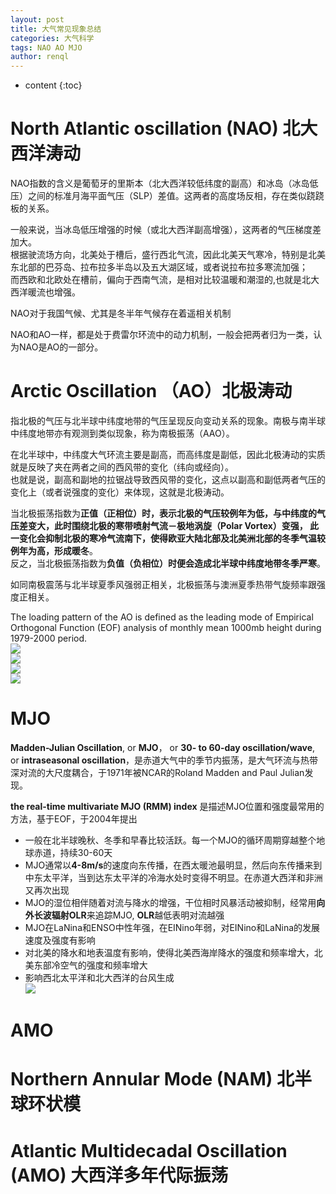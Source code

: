 ```yaml
---
layout: post
title: 大气常见现象总结
categories: 大气科学
tags: NAO AO MJO
author: renql
---
```


* content
{:toc}

# North Atlantic oscillation (NAO) 北大西洋涛动
NAO指数的含义是葡萄牙的里斯本（北大西洋较低纬度的副高）和冰岛（冰岛低压）之间的标准月海平面气压（SLP）差值。这两者的高度场反相，存在类似跷跷板的关系。   

一般来说，当冰岛低压增强的时候（或北大西洋副高增强），这两者的气压梯度差加大。   
根据驶流场方向，北美处于槽后，盛行西北气流，因此北美天气寒冷，特别是北美东北部的巴芬岛、拉布拉多半岛以及五大湖区域，或者说拉布拉多寒流加强；    
而西欧和北欧处在槽前，偏向于西南气流，是相对比较温暖和潮湿的,也就是北大西洋暖流也增强。

NAO对于我国气候、尤其是冬半年气候存在着遥相关机制

NAO和AO一样，都是处于费雷尔环流中的动力机制，一般会把两者归为一类，认为NAO是AO的一部分。




# Arctic Oscillation （AO）北极涛动
指北极的气压与北半球中纬度地带的气压呈现反向变动关系的现象。南极与南半球中纬度地带亦有观测到类似现象，称为南极振荡（AAO）。

在北半球中，中纬度大气环流主要是副高，而高纬度是副低，因此北极涛动的实质就是反映了夹在两者之间的西风带的变化（纬向或经向）。   
也就是说，副高和副地的拉锯战导致西风带的变化，这点以副高和副低两者气压的变化上（或者说强度的变化）来体现，这就是北极涛动。

当北极振荡指数为**正值（正相位）**时，表示北极的气压较例年为低，与中纬度的气压差变大，此时围绕北极的寒带喷射气流－极地涡旋（Polar Vortex）变强，
此一变化会抑制北极的寒冷气流南下，使得欧亚大陆北部及北美洲北部的冬季气温较例年为高，形成**暖冬**。  
反之，当北极振荡指数为**负值（负相位）**时便会造成北半球中纬度地带**冬季严寒**。

如同南极震荡与北半球夏季风强弱正相关，北极振荡与澳洲夏季热带气旋频率跟强度正相关。

The loading pattern of the AO is defined as the leading mode of Empirical Orthogonal Function (EOF) analysis of monthly mean 1000mb height during 1979-2000 period.  
![](http://www.cpc.ncep.noaa.gov/products/precip/CWlink/daily_ao_index/new.ao.loading.gif)  
![](http://arcturan.com/wp-content/uploads/2014/10/articoscillation.png)  
![](https://www.daculaweather.com/images/ao_neg.png)  
![](https://www.daculaweather.com/images/ao_pos.png)  

# MJO
**Madden-Julian Oscillation**, or **MJO**， or **30- to 60-day oscillation/wave**, or **intraseasonal oscillation**，是赤道大气中的季节内振荡，是大气环流与热带深对流的大尺度耦合，于1971年被NCAR的Roland Madden and Paul Julian发现。  

**the real-time multivariate MJO (RMM) index** 是描述MJO位置和强度最常用的方法，基于EOF，于2004年提出

- 一般在北半球晚秋、冬季和早春比较活跃。每一个MJO的循环周期穿越整个地球赤道，持续30-60天   
- MJO通常以**4-8m/s**的速度向东传播，在西太暖池最明显，然后向东传播来到中东太平洋，当到达东太平洋的冷海水处时变得不明显。在赤道大西洋和非洲又再次出现  
- MJO的湿位相伴随着对流与降水的增强，干位相时风暴活动被抑制，经常用**向外长波辐射OLR**来追踪MJO, **OLR**越低表明对流越强  
- MJO在LaNina和ENSO中性年强，在EINino年弱，对EINino和LaNina的发展速度及强度有影响  
- 对北美的降水和地表温度有影响，使得北美西海岸降水的强度和频率增大，北美东部冷空气的强度和频率增大  
- 影响西北太平洋和北大西洋的台风生成  
![](https://www.climate.gov/sites/default/files/styles/inline_all/public/MJOfig1.png?itok=v0KBslE6)

# AMO

# Northern Annular Mode (NAM) 北半球环状模

# Atlantic Multidecadal Oscillation (AMO) 大西洋多年代际振荡

